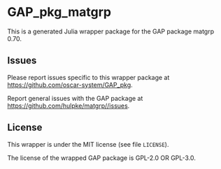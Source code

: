 # GAP_pkg_matgrp

This is a generated Julia wrapper package for the GAP package matgrp 0.70.

## Issues

Please report issues specific to this wrapper package at <https://github.com/oscar-system/GAP_pkg>.

Report general issues with the GAP package at <https://github.com/hulpke/matgrp//issues>.

## License

This wrapper is under the MIT license (see file `LICENSE`).

The license of the wrapped GAP package is GPL-2.0 OR GPL-3.0.
